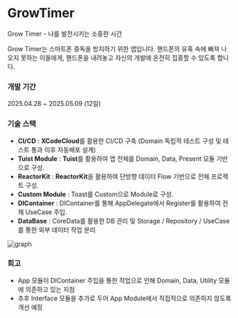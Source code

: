 # GrowTimer

Grow Timer - 나를 발전시키는 소중한 시간

Grow Timer는 스마트폰 중독을 방지하기 위한 앱입니다. 핸드폰의 유혹 속에 빠져 나오지 못하는 이들에게, 핸드폰을 내려놓고 자신의 개발에 온전히 집중할 수 있도록 합니다.

### 개발 기간
2025.04.28 ~ 2025.05.09 (12일)

### 기술 스택
- **CI/CD** : **XCodeCloud**를 활용한 CI/CD 구축 (Domain 독립적 테스트 구성 및 테스트 통과 이후 자동배포 설계)
- **Tuist Module** : **Tuist**를 활용하여 앱 전체를 Domain, Data, Present 모듈 기반으로 구성.
- **ReactorKit** : **ReactorKit**을 활용하여 단방향 데이터 Flow 기반으로 전체 프로젝트 구성.
- **Custom Module** : Toast를 Custom으로 Module로 구성.
- **DIContainer** : DIContainer를 통해 AppDelegate에서 Register를 활용하여 전체 UseCase 주입.
- **DataBase** : CoreData를 활용한 DB 관리 및 Storage / Repository / UseCase를 통한 외부 데이터 작업 분리

![graph](https://github.com/user-attachments/assets/e5822ceb-64dd-44ca-a230-c96e128ce9ab)

### 회고
- App 모듈이 DIContainer 주입을 통한 작업으로 인해 Domain, Data, Utility 모듈에 의존하고 있는 지점
- 추후 Interface 모듈을 추가로 두어 App Module에서 직접적으로 의존하지 않도록 개선 예정
